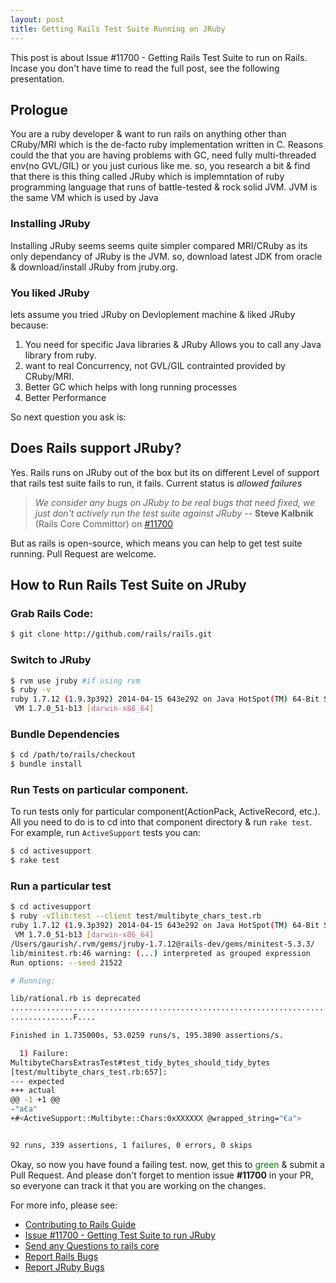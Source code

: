 ```yaml
---
layout: post
title: Getting Rails Test Suite Running on JRuby
---
```

This post is about Issue #11700 - Getting Rails Test Suite to run on Rails. Incase you don't have time to read the full post, see the following presentation.

<script async class="speakerdeck-embed" data-id="eebd7710970e013157f47aa36fe2d40f" data-ratio="1.77777777777778" src="//speakerdeck.com/assets/embed.js"></script>


## Prologue
You are a ruby developer & want to run rails on anything other than CRuby/MRI which is the de-facto ruby implementation written in C. Reasons could the that you are having problems with GC, need fully multi-threaded env(no GVL/GIL) or you just curious like me. so, you research a bit & find that there is this thing called JRuby which is implemntation of ruby programming language that runs of battle-tested & rock solid JVM. JVM is the same VM which is used by Java

### Installing JRuby
Installing JRuby seems seems quite simpler compared MRI/CRuby as its only dependancy of JRuby is the JVM. so, download latest JDK from oracle & download/install JRuby from jruby.org.

### You liked JRuby
lets assume you tried JRuby on Devloplement machine & liked JRuby because:

1. You need for specific Java libraries & JRuby Allows you to call any Java library from ruby.
2. want to real Concurrency, not GVL/GIL contrainted provided by CRuby/MRI.
3. Better GC which helps with long running processes
4. Better Performance

So next question you ask is:

## Does Rails support JRuby?
Yes. Rails runs on JRuby out of the box but its on different Level of support that rails test suite fails to run, it fails. Current status is *allowed failures*

> *We consider any bugs on JRuby to be real bugs that need fixed, we just don't actively run the test suite against JRuby*
>                         -- **Steve Kalbnik** (Rails Core Committor) on [#11700](https://github.com/rails/rails/issues/11700#issuecomment-21955029)

But as rails is open-source, which means you can help to get test suite running. Pull Request are welcome.

## How to Run Rails Test Suite on JRuby
### Grab Rails Code:
```sh
$ git clone http://github.com/rails/rails.git
```
### Switch to JRuby
```sh
$ rvm use jruby #if using rvm
$ ruby -v
ruby 1.7.12 (1.9.3p392) 2014-04-15 643e292 on Java HotSpot(TM) 64-Bit Server
 VM 1.7.0_51-b13 [darwin-x86_64]
```
### Bundle Dependencies
```sh
$ cd /path/to/rails/checkout
$ bundle install
```
### Run Tests on particular component.
To run tests only for particular component(ActionPack, ActiveRecord, etc.).  All you need to do is to cd into that component directory & run `rake test`. For example, run `ActiveSupport` tests you can:


```sh
$ cd activesupport
$ rake test
```
### Run a particular test

```sh
$ cd activesupport
$ ruby -vIlib:test --client test/multibyte_chars_test.rb
ruby 1.7.12 (1.9.3p392) 2014-04-15 643e292 on Java HotSpot(TM) 64-Bit Server
 VM 1.7.0_51-b13 [darwin-x86_64]
/Users/gaurish/.rvm/gems/jruby-1.7.12@rails-dev/gems/minitest-5.3.3/
lib/minitest.rb:46 warning: (...) interpreted as grouped expression
Run options: --seed 21522

# Running:

lib/rational.rb is deprecated
.........................................................................
..............F....

Finished in 1.735000s, 53.0259 runs/s, 195.3890 assertions/s.

  1) Failure:
MultibyteCharsExtrasTest#test_tidy_bytes_should_tidy_bytes
[test/multibyte_chars_test.rb:657]:
--- expected
+++ actual
@@ -1 +1 @@
-"a€a"
+#<ActiveSupport::Multibyte::Chars:0xXXXXXX @wrapped_string="€a">


92 runs, 339 assertions, 1 failures, 0 errors, 0 skips
```

Okay, so now you have found a failing test. now, get this to <span style="color:green">green</span> & submit a Pull Request. And please don't forget to mention issue **#11700** in your PR, so everyone can track it that you are working on the changes.

For more info, please see:

- [Contributing to Rails Guide](http://edgeguides.rubyonrails.org/contributing_to_ruby_on_rails.html)
- [Issue #11700 - Getting Test Suite to run JRuby](https://github.com/rails/rails/issues/11700)
- [Send any Questions to rails core](https://groups.google.com/forum/#!forum/rubyonrails-core)
- [Report Rails Bugs](https://github.com/rails/rails/issues/new)
- [Report JRuby Bugs](https://github.com/jruby/jruby/issues/new)
